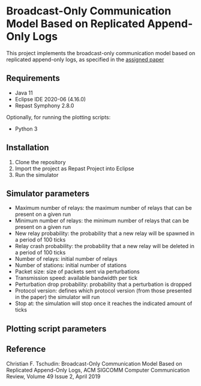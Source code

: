 # Broadcast-Only Communication Model Based on Replicated Append-Only Logs
This project implements the broadcast-only communication model based on replicated append-only logs, as specified in the [assigned paper](https://bucchiarone.bitbucket.io/papers/acmdl19-295.pdf)

## Requirements
* Java 11
* Eclipse IDE 2020-06 (4.16.0)
* Repast Symphony 2.8.0

Optionally, for running the plotting scripts:
* Python 3

## Installation
1. Clone the repository
2. Import the project as Repast Project into Eclipse
3. Run the simulator

## Simulator parameters
* Maximum number of relays: the maximum number of relays that can be present on a given run
* Minimum number of relays: the minimum number of relays that can be present on a given run
* New relay probability: the probability that a new relay will be spawned in a period of 100 ticks
* Relay crash probability: the probability that a new relay will be deleted in a period of 100 ticks
* Number of relays: initial number of relays
* Number of stations: initial number of stations
* Packet size: size of packets sent via perturbations
* Transmission speed: available bandwidth per tick
* Perturbation drop probability: probability that a perturbation is dropped
* Protocol version: defines which protocol version (from those presented in the paper) the simulator will run
* Stop at: the simulation will stop once it reaches the indicated amount of ticks

## Plotting script parameters


## Reference
Christian F. Tschudin: Broadcast-Only Communication Model Based on Replicated Append-Only Logs, ACM SIGCOMM Computer Communication Review, Volume 49 Issue 2, April 2019